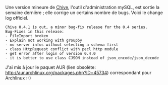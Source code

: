 <!-- title: Sortie de Chive 0.4.1 -->
<!-- category: Archlinux -->

Une version mineure de [Chive](http://www.chive-project.com/), l'outil
d'administration mySQL, est sortie la semaine dernière<!-- more --> ; elle corrige un
certains nombre de bugs. Voici le change log officiel.

    Chive 0.4.1 is out, a minor bug-fix release for the 0.4 series.
    Bug-Fixes in this release:
    - FileImport broken
    - Explain not working with groupby
    - no server infos without selecting a schema first
    - class HttpRequest conflict with pecl http module
    - get error after login of version 0.4.0
    - it is better to use class CJSON instead of json_encode/json_decode

J'ai mis à jour le paquet AUR (lien obsolète: http://aur.archlinux.org/packages.php?ID=45734)
correspondant pour Archlinux :-)
